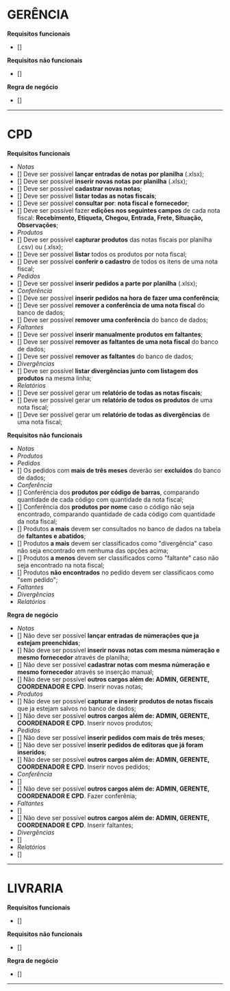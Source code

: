 # GERÊNCIA
**Requisitos funcionais**
- []

**Requisitos não funcionais**
- []

**Regra de negócio**
- []
---

# CPD
**Requisitos funcionais**
- *Notas*
- [] Deve ser possível **lançar entradas de notas por planilha** (.xlsx);
- [] Deve ser possível **inserir novas notas por planilha** (.xlsx);
- [] Deve ser possível **cadastrar novas notas**;
- [] Deve ser possível **listar todas as notas fiscais**;
- [] Deve ser possível **consultar por**: **nota fiscal e fornecedor**;
- [] Deve ser possível fazer **edições nos seguintes campos** de cada nota fiscal: **Recebimento, Etiqueta, Chegou, Entrada, Frete, Situação, Observações**;
- *Produtos*
- [] Deve ser possível **capturar produtos** das notas fiscais por planilha (.csv) ou (.xlsx);
- [] Deve ser possível **listar** todos os produtos por nota fiscal;
- [] Deve ser possível **conferir o cadastro** de todos os itens de uma nota fiscal;
- *Pedidos*
- [] Deve ser possível **inserir pedidos a parte por planilha** (.xlsx);
- *Conferência*
- [] Deve ser possível **inserir pedidos na hora de fazer uma conferência**;
- [] Deve ser possível **remover a conferência de uma nota fiscal** do banco de dados;
- [] Deve ser possível **remover uma conferência** do banco de dados;
- *Faltantes*
- [] Deve ser possível **inserir manualmente produtos em faltantes**;
- [] Deve ser possível **remover as faltantes de uma nota fiscal** do banco de dados;
- [] Deve ser possível **remover as faltantes** do banco de dados;
- *Divergências*
- [] Deve ser possível **listar divergências junto com listagem dos produtos** na mesma linha;
- *Relatórios*
- [] Deve ser possível gerar um **relatório de todas as notas fiscais**;
- [] Deve ser possível gerar um **relatório de todos os produtos** de uma nota fiscal;
- [] Deve ser possível gerar um **relatório de todas as divergências** de uma nota fiscal;

**Requisitos não funcionais**
- *Notas*
- *Produtos*
- *Pedidos*
- [] Os pedidos com **mais de três meses** deverão ser **excluídos** do banco de dados;
- *Conferência*
- [] Conferência dos **produtos por código de barras**, comparando quantidade de cada código com quantidade da nota fiscal;
- [] Conferência dos **produtos por nome** caso o código não seja encontrado, comparando quantidade de cada código com quantidade da nota fiscal;
- [] Produtos **a mais** devem ser consultados no banco de dados na tabela de **faltantes e abatidos**;
- [] Produtos **a mais** devem ser classificados como "divergência" caso não seja encontrado em nenhuma das opções acima;
- [] Produtos **a menos** devem ser classificados como "faltante" caso não seja encontrado na nota fiscal;
- [] Produtos **não encontrados** no pedido devem ser classificaos como "sem pedido";
- *Faltantes*
- *Divergências*
- *Relatórios*

**Regra de negócio**
- *Notas*
- [] Não deve ser possível **lançar entradas de númerações que ja estejam preenchidas**;
- [] Não deve ser possível **inserir novas notas com mesma númeração e mesmo fornecedor** através de planilha;
- [] Não deve ser possível **cadastrar notas com mesma númeração e mesmo fornecedor** através se inserção manual;
- [] Não deve ser possível **outros cargos além de: ADMIN, GERENTE, COORDENADOR E CPD**. Inserir novas notas;
- *Produtos*
- [] Não deve ser possível **capturar e inserir produtos de notas fiscais** que ja estejam salvos no banco de dados;
- [] Não deve ser possível **outros cargos além de: ADMIN, GERENTE, COORDENADOR E CPD**. Inserir novos produtos;
- *Pedidos*
- [] Não deve ser possível **inserir pedidos com mais de três meses**;
- [] Não deve ser possível **inserir pedidos de editoras que já foram inseridos**;
- [] Não deve ser possível **outros cargos além de: ADMIN, GERENTE, COORDENADOR E CPD**. Inserir novos pedidos;
- *Conferência*
- []
- [] Não deve ser possível **outros cargos além de: ADMIN, GERENTE, COORDENADOR E CPD**. Fazer conferênia;
- *Faltantes*
- [] 
- [] Não deve ser possível **outros cargos além de: ADMIN, GERENTE, COORDENADOR E CPD**. Inserir faltantes;
- *Divergências*
- [] 
- *Relatórios*
- []
---

# LIVRARIA
**Requisitos funcionais**
- []

**Requisitos não funcionais**
- []

**Regra de negócio**
- []
---